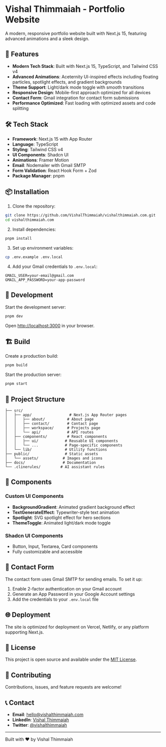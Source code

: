 # Vishal Thimmaiah - Portfolio Website

A modern, responsive portfolio website built with Next.js 15, featuring advanced animations and a sleek design.

## 🚀 Features

- **Modern Tech Stack**: Built with Next.js 15, TypeScript, and Tailwind CSS v4
- **Advanced Animations**: Aceternity UI-inspired effects including floating particles, spotlight effects, and gradient backgrounds
- **Theme Support**: Light/dark mode toggle with smooth transitions
- **Responsive Design**: Mobile-first approach optimized for all devices
- **Contact Form**: Gmail integration for contact form submissions
- **Performance Optimized**: Fast loading with optimized assets and code splitting

## 🛠️ Tech Stack

- **Framework**: Next.js 15 with App Router
- **Language**: TypeScript
- **Styling**: Tailwind CSS v4
- **UI Components**: Shadcn UI
- **Animations**: Framer Motion
- **Email**: Nodemailer with Gmail SMTP
- **Form Validation**: React Hook Form + Zod
- **Package Manager**: pnpm

## 📦 Installation

1. Clone the repository:
```bash
git clone https://github.com/VishalThimmaiah/vishalthimmaiah.com.git
cd vishalthimmaiah.com
```

2. Install dependencies:
```bash
pnpm install
```

3. Set up environment variables:
```bash
cp .env.example .env.local
```

4. Add your Gmail credentials to `.env.local`:
```env
GMAIL_USER=your-email@gmail.com
GMAIL_APP_PASSWORD=your-app-password
```

## 🚀 Development

Start the development server:
```bash
pnpm dev
```

Open [http://localhost:3000](http://localhost:3000) in your browser.

## 🏗️ Build

Create a production build:
```bash
pnpm build
```

Start the production server:
```bash
pnpm start
```

## 📁 Project Structure

```
├── src/
│   ├── app/                 # Next.js App Router pages
│   │   ├── about/          # About page
│   │   ├── contact/        # Contact page
│   │   ├── workspace/      # Projects page
│   │   └── api/            # API routes
│   ├── components/         # React components
│   │   ├── ui/            # Reusable UI components
│   │   └── ...            # Page-specific components
│   └── lib/               # Utility functions
├── public/                # Static assets
│   └── assets/           # Images and icons
├── docs/                 # Documentation
└── .clinerules/         # AI assistant rules
```

## 🎨 Components

### Custom UI Components
- **BackgroundGradient**: Animated gradient background effect
- **TextGenerateEffect**: Typewriter-style text animation
- **Spotlight**: SVG spotlight effect for hero sections
- **ThemeToggle**: Animated light/dark mode toggle

### Shadcn UI Components
- Button, Input, Textarea, Card components
- Fully customizable and accessible

## 📧 Contact Form

The contact form uses Gmail SMTP for sending emails. To set it up:

1. Enable 2-factor authentication on your Gmail account
2. Generate an App Password in your Google Account settings
3. Add the credentials to your `.env.local` file

## 🌐 Deployment

The site is optimized for deployment on Vercel, Netlify, or any platform supporting Next.js.

## 📄 License

This project is open source and available under the [MIT License](LICENSE).

## 🤝 Contributing

Contributions, issues, and feature requests are welcome!

## 📞 Contact

- **Email**: hello@vishalthimmaiah.com
- **LinkedIn**: [Vishal Thimmaiah](https://linkedin.com/in/vishalthimmaiah)
- **Twitter**: [@vishalthimmaiah](https://twitter.com/vishalthimmaiah)

---

Built with ❤️ by Vishal Thimmaiah
